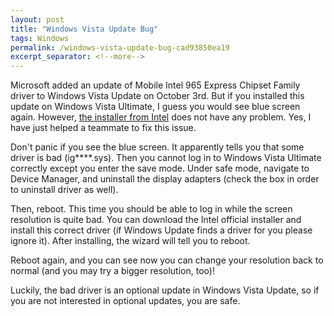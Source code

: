 ```yaml
---
layout: post
title: "Windows Vista Update Bug"
tags: Windows
permalink: /windows-vista-update-bug-cad93850ea19
excerpt_separator: <!--more-->
---
```

Microsoft added an update of Mobile Intel 965 Express Chipset Family driver to Windows Vista Update on October 3rd. But if you installed this update on Windows Vista Ultimate, I guess you would see blue screen again. However, [the installer from Intel](http://downloadcenter.intel.com/Detail_Desc.aspx?agr=N&ProductID=2880&DwnldID=14580&strOSs=153&OSFullName=Windows%20Vista*%20Home%20Premium,%2032-bit%20version&lang=eng&iid=homepage+dc_gmad_vis) does not have any problem. Yes, I have just helped a teammate to fix this issue.
<!--more-->

Don't panic if you see the blue screen. It apparently tells you that some driver is bad (ig****.sys). Then you cannot log in to Windows Vista Ultimate correctly except you enter the save mode. Under safe mode, navigate to Device Manager, and uninstall the display adapters (check the box in order to uninstall driver as well).

Then, reboot. This time you should be able to log in while the screen resolution is quite bad. You can download the Intel official installer and install this correct driver (if Windows Update finds a driver for you please ignore it). After installing, the wizard will tell you to reboot.

Reboot again, and you can see now you can change your resolution back to normal (and you may try a bigger resolution, too)!

Luckily, the bad driver is an optional update in Windows Vista Update, so if you are not interested in optional updates, you are safe.
